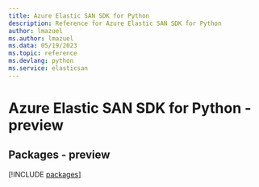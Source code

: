 ```yaml
---
title: Azure Elastic SAN SDK for Python
description: Reference for Azure Elastic SAN SDK for Python
author: lmazuel
ms.author: lmazuel
ms.data: 05/19/2023
ms.topic: reference
ms.devlang: python
ms.service: elasticsan
---
```

# Azure Elastic SAN SDK for Python - preview
## Packages - preview
[!INCLUDE [packages](elastic-san-index.md)]